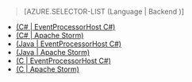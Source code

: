 > [AZURE.SELECTOR-LIST (Language | Backend )]
<!-- deleted by customization
- [(C# | EventProcessorHost C#)](../articles/service-bus-event-hubs-csharp-ephcs-getstarted.md)
- [(C# | Apache Storm)](../articles/service-bus-event-hubs-csharp-storm-getstarted.md)
- [(Java | EventProcessorHost C#)](../articles/service-bus-event-hubs-java-ephcs-getstarted.md)
- [(Java | Apache Storm)](../articles/service-bus-event-hubs-java-storm-getstarted.md)
- [(C | EventProcessorHost C#)](../articles/service-bus-event-hubs-c-ephcs-getstarted.md)
- [(C | Apache Storm)](../articles/service-bus-event-hubs-c-storm-getstarted.md)
-->
<!-- keep by customization: begin -->
- [(C# | EventProcessorHost C#)](/documentation/articles/service-bus-event-hubs-csharp-ephcs-getstarted/)
- [(C# | Apache Storm)](/documentation/articles/service-bus-event-hubs-csharp-storm-getstarted/)
- [(Java | EventProcessorHost C#)](/documentation/articles/service-bus-event-hubs-java-ephcs-getstarted/)
- [(Java | Apache Storm)](/documentation/articles/service-bus-event-hubs-java-storm-getstarted/)
- [(C | EventProcessorHost C#)](/documentation/articles/service-bus-event-hubs-c-ephcs-getstarted/)
- [(C | Apache Storm)](/documentation/articles/service-bus-event-hubs-c-storm-getstarted/)
<!-- keep by customization: end -->

